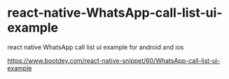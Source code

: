 # react-native-WhatsApp-call-list-ui-example
react native WhatsApp call list ui example for android and ios

https://www.bootdey.com/react-native-snippet/60/WhatsApp-call-list-ui-example
